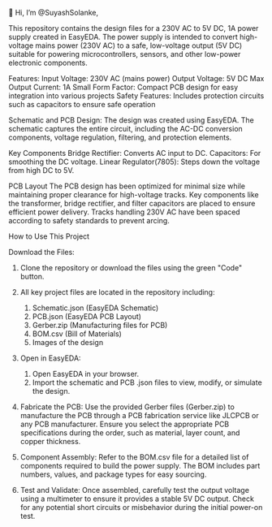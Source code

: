 👋 Hi, I’m @SuyashSolanke,

This repository contains the design files for a 230V AC to 5V DC, 1A power supply created in EasyEDA. 
The power supply is intended to convert high-voltage mains power (230V AC) to a safe, low-voltage output (5V DC) suitable 
for powering microcontrollers, sensors, and other low-power electronic components.

Features:
Input Voltage: 230V AC (mains power)
Output Voltage: 5V DC
Max Output Current: 1A
Small Form Factor: Compact PCB design for easy integration into various projects
Safety Features: Includes protection circuits such as capacitors to ensure safe operation

Schematic and PCB Design:
The design was created using EasyEDA. The schematic captures the entire circuit, including the AC-DC conversion components, voltage regulation, filtering, and protection elements.

Key Components
Bridge Rectifier: Converts AC input to DC.
Capacitors: For smoothing the DC voltage.
Linear Regulator(7805): Steps down the voltage from high DC to 5V.

PCB Layout
The PCB design has been optimized for minimal size while maintaining proper clearance for high-voltage tracks.
Key components like the transformer, bridge rectifier, and filter capacitors are placed to ensure efficient power delivery.
Tracks handling 230V AC have been spaced according to safety standards to prevent arcing.

How to Use This Project

Download the Files:
1) Clone the repository or download the files using the green "Code" button.
2) All key project files are located in the repository including:
    1. Schematic.json (EasyEDA Schematic)
    2. PCB.json (EasyEDA PCB Layout)
    3. Gerber.zip (Manufacturing files for PCB)
    4.  BOM.csv (Bill of Materials)
    5. Images of the design

3) Open in EasyEDA:
    1. Open EasyEDA in your browser.
    2. Import the schematic and PCB .json files to view, modify, or simulate the design.

4) Fabricate the PCB:
Use the provided Gerber files (Gerber.zip) to manufacture the PCB through a PCB fabrication service like JLCPCB or any PCB manufacturer.
Ensure you select the appropriate PCB specifications during the order, such as material, layer count, and copper thickness.

5) Component Assembly:
Refer to the BOM.csv file for a detailed list of components required to build the power supply.
The BOM includes part numbers, values, and package types for easy sourcing.

6) Test and Validate:
Once assembled, carefully test the output voltage using a multimeter to ensure it provides a stable 5V DC output.
Check for any potential short circuits or misbehavior during the initial power-on test.
